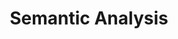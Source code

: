 ---
title: "Semantic Analysis"

categories: ['']

tags: ['Semantic', 'Analysis']

arwords: 'التحليل الدِّلالي'

arexps: []

enwords: ['Semantic Analysis']

enexps: []

arlexicons: 'ح'

enlexicons: 'S'

authors: ['Ruqayya Roshdy']

translators: ['']

citations: 'مقدمة في حوسبة اللغة العربية'

sources: 'مركز الملك عبدالله بن عبدالعزيز الدولي لخدمة اللغة العربية'

slug: ""
---
